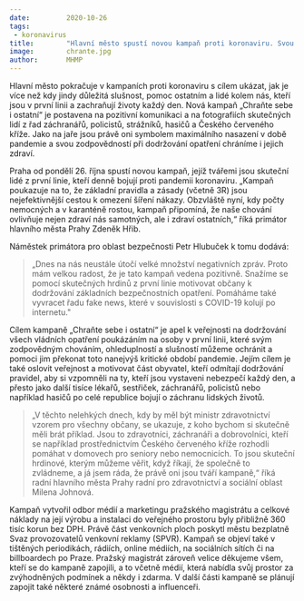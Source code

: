 ```yaml
---
date:         2020-10-26
tags:         
 - koronavirus
title:        "Hlavní město spustí novou kampaň proti koronaviru. Svou tvář jí propůjčili lidé v první linii"
image: 	      chrante.jpg
author:       MHMP
---
```


Hlavní město pokračuje v kampaních proti koronaviru s cílem ukázat, jak je více než kdy jindy důležitá slušnost, pomoc ostatním a lidé kolem nás, kteří jsou v první linii a zachraňují životy každý den. Nová kampaň „Chraňte sebe i ostatní“ je postavena na pozitivní komunikaci a na fotografiích skutečných lidí z řad záchranářů, policistů, strážníků, hasičů a Českého červeného kříže. Jako na jaře jsou právě oni symbolem maximálního nasazení v době pandemie a svou zodpovědností při dodržování opatření chráníme i jejich zdraví.

Praha od pondělí 26. října spustí novou kampaň, jejíž tvářemi jsou skuteční lidé z první linie, kteří denně bojují proti pandemii koronaviru. „Kampaň poukazuje na to, že základní pravidla a zásady (včetně 3R) jsou nejefektivnější cestou k omezení šíření nákazy. Obzvláště nyní, kdy počty nemocných a v karanténě rostou, kampaň připomíná, že naše chování ovlivňuje nejen zdraví nás samotných, ale i zdraví ostatních,“ říká primátor hlavního města Prahy Zdeněk Hřib. 

Náměstek primátora pro oblast bezpečnosti Petr Hlubuček k tomu dodává: 

> „Dnes na nás neustále útočí velké množství negativních zpráv. Proto mám velkou radost, že je tato kampaň vedena pozitivně. Snažíme se pomocí skutečných hrdinů z první linie motivovat občany k dodržování základních bezpečnostních opatření. Pomáháme také vyvracet řadu fake news, které v souvislosti s COVID-19 kolují po internetu."

Cílem kampaně „Chraňte sebe i ostatní“ je apel k veřejnosti na dodržování všech vládních opatření poukázáním na osoby v první linii, které svým zodpovědným chováním, ohleduplností a slušností můžeme ochránit a pomoci jim překonat toto nanejvýš kritické období pandemie. Jejím cílem je také oslovit veřejnost a motivovat část obyvatel, kteří odmítají dodržování pravidel, aby si vzpomněli na ty, kteří jsou vystaveni nebezpečí každý den, a přesto jako další tisíce lékařů, sestřiček, záchranářů, policistů nebo například hasičů po celé republice bojují o záchranu lidských životů.

> „V těchto nelehkých dnech, kdy by měl být ministr zdravotnictví vzorem pro všechny občany, se ukazuje, z koho bychom si skutečně měli brát příklad. Jsou to zdravotníci, záchranáři a dobrovolníci, kteří se například prostřednictvím Českého červeného kříže rozhodli pomáhat v domovech pro seniory nebo nemocnicích. To jsou skuteční hrdinové, kterým můžeme věřit, když říkají, že společně to zvládneme, a já jsem ráda, že právě oni jsou tváří kampaně,“ říká radní hlavního města Prahy radní pro zdravotnictví a sociální oblast Milena Johnová.

Kampaň vytvořil odbor médií a marketingu pražského magistrátu a celkové náklady na její výrobu a instalaci do veřejného prostoru byly přibližně 360 tisíc korun bez DPH. Právě část venkovních ploch poskytl městu bezplatně Svaz provozovatelů venkovní reklamy (SPVR). Kampaň se objeví také v tištěných periodikách, rádiích, online médiích, na sociálních sítích či na billboardech po Praze. Pražský magistrát zároveň velice děkujeme všem, kteří se do kampaně zapojili, a to včetně médií, která nabídla svůj prostor za zvýhodněných podmínek a někdy i zdarma. V další části kampaně se plánují zapojit také některé známé osobnosti a influenceři.
